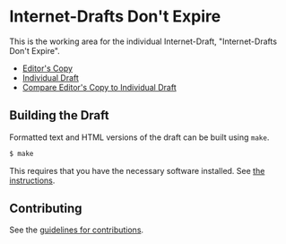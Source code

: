 # Internet-Drafts Don't Expire

This is the working area for the individual Internet-Draft, "Internet-Drafts Don't Expire".

* [Editor's Copy](https://martinthomson.github.io/no-expiry/#go.draft-thomson-gendispatch-no-expiry.html)
* [Individual Draft](https://tools.ietf.org/html/draft-thomson-gendispatch-no-expiry)
* [Compare Editor's Copy to Individual Draft](https://martinthomson.github.io/no-expiry/#go.draft-thomson-gendispatch-no-expiry.diff)

## Building the Draft

Formatted text and HTML versions of the draft can be built using `make`.

```sh
$ make
```

This requires that you have the necessary software installed.  See
[the instructions](https://github.com/martinthomson/i-d-template/blob/master/doc/SETUP.md).


## Contributing

See the
[guidelines for contributions](https://github.com/martinthomson/no-expiry/blob/master/CONTRIBUTING.md).
